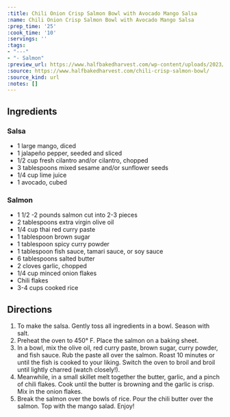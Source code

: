 ```yaml
---
:title: Chili Onion Crisp Salmon Bowl with Avocado Mango Salsa
:name: Chili Onion Crisp Salmon Bowl with Avocado Mango Salsa
:prep_time: '25'
:cook_time: '10'
:servings: ''
:tags:
- "---"
- "- Salmon"
:preview_url: https://www.halfbakedharvest.com/wp-content/uploads/2023/04/Chili-Crisp-Salmon-Bowl-with-Avocado-Mango-Salsa-8.jpg
:source: https://www.halfbakedharvest.com/chili-crisp-salmon-bowl/
:source_kind: url
:notes: []
---
```


## Ingredients
### Salsa 
- 1  large mango, diced
- 1  jalapeño pepper, seeded and sliced
- 1/2 cup fresh cilantro and/or cilantro, chopped
- 3 tablespoons mixed sesame and/or sunflower seeds
- 1/4 cup lime juice
- 1  avocado, cubed

### Salmon
- 1 1/2 -2 pounds salmon cut into 2-3 pieces
- 2 tablespoons extra virgin olive oil
- 1/4 cup thai red curry paste
- 1 tablespoon brown sugar
- 1 tablespoon spicy curry powder
- 1 tablespoon fish sauce, tamari sauce, or soy sauce
- 6 tablespoons salted butter
- 2 cloves garlic, chopped
- 1/4 cup minced onion flakes
- Chili flakes
- 3-4 cups cooked rice


## Directions
1. To make the salsa. Gently toss all ingredients in a bowl. Season with salt.
2. Preheat the oven to 450° F. Place the salmon on a baking sheet.
3. In a bowl, mix the olive oil, red curry paste, brown sugar, curry powder, and fish sauce. Rub the paste all over the salmon. Roast 10 minutes or until the fish is cooked to your liking. Switch the oven to broil and broil until lightly charred (watch closely!).
4. Meanwhile, in a small skillet melt together the butter, garlic, and a pinch of chili flakes. Cook until the butter is browning and the garlic is crisp. Mix in the onion flakes.
5. Break the salmon over the bowls of rice. Pour the chili butter over the salmon. Top with the mango salad. Enjoy!

